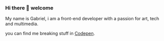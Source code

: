 ### Hi there 👋 welcome

My name is Gabriel, i am a front-end developer with a passion for art, tech and multimedia.

you can find me breaking stuff in [Codepen](https://codepen.io/leirbagabo).





<!--
**Leirbagabo/Leirbagabo** is a ✨ _special_ ✨ repository because its `README.md` (this file) appears on your GitHub profile.

Here are some ideas to get you started:

- 🔭 I’m currently working on ...
- 🌱 I’m currently learning ...
- 👯 I’m looking to collaborate on ...
- 🤔 I’m looking for help with ...
- 💬 Ask me about ...
- 📫 How to reach me: ...
- 😄 Pronouns: ...
- ⚡ Fun fact: ...
-->
